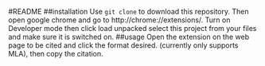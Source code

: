 #README
##installation
Use ```git clone``` to download this repository. Then open google chrome 
and go to http://chrome://extensions/. Turn on Developer mode then click 
load unpacked select this project from your files and make sure it is switched
on.
##usage
Open the extension on the web page to be cited and click the format desired.
(currently only supports MLA), then copy the citation. 

